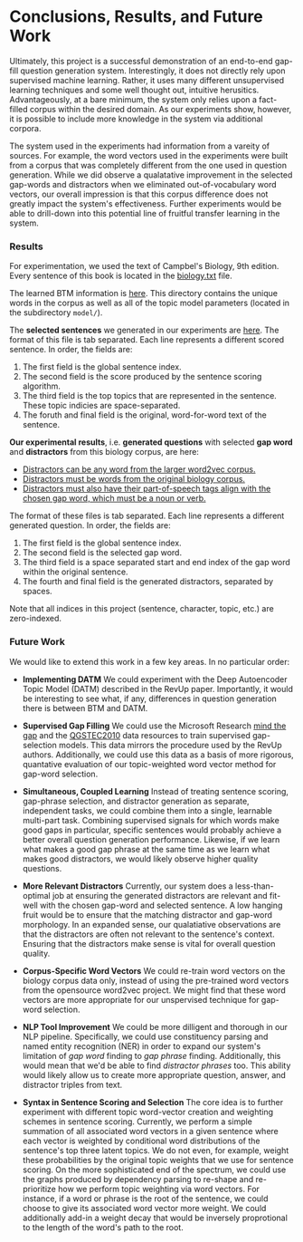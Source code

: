 # Conclusions, Results, and Future Work

Ultimately, this project is a successful demonstration of an end-to-end gap-fill question generation system. Interestingly, it does not directly rely upon supervised machine learning. Rather, it uses many different unsupervised learning techniques and some well thought out, intuitive herusitics. Advantageously, at a bare minimum, the system only relies upon a fact-filled corpus within the desired domain. As our experiments show, however, it is possible to include more knowledge in the system via additional corpora.

The system used in the experiments had information from a vareity of sources. For example, the word vectors used in the experiments were built from a corpus that was completely different from the one used in question generation. While we did observe a qualatative improvement in the selected gap-words and distractors when we eliminated out-of-vocabulary word vectors, our overall impression is that this corpus difference does not greatly impact the system's effectiveness. Further experiments would be able to drill-down into this potential line of fruitful transfer learning in the system.

### Results

For experimentation, we used the text of Campbel's Biology, 9th edition. Every sentence of this book is located in the [biology.txt](../data/from_authors/biology.txt) file.

The learned BTM information is [here](../output/author_biology-BTM_topic_modeling/output). This directory contains the unique words in the corpus as well as all of the topic model parameters (located in the subdirectory `model/`).

The **selected sentences** we generated in our experiments are [here](../output/author_biology-BTM_topic_modeling/selected_sentences-k25_topwords20_threshold0.4). The format of this file is tab separated. Each line represents a different scored sentence. In order, the fields are:

1. The first field is the global sentence index.
2. The second field is the score produced by the sentence scoring algorithm.
3. The third field is the top topics that are represented in the sentence. These topic indicies are space-separated.
4. The foruth and final field is the original, word-for-word text of the sentence.

**Our experimental results**, i.e. **generated questions** with selected **gap word** and **distractors** from this biology corpus, are here:
* [Distractors can be any word from the larger word2vec corpus.](../output/author_biology-BTM_topic_modeling/baseline-no_nlp-no_vocab_filter/ORIGINAL-complete_questions-gap_and_distractors)
* [Distractors must be words from the original biology corpus.](../output/author_biology-BTM_topic_modeling/vocab_filter/VOCAB_FILTERED-complete_questions-gap_and_distractors)
* [Distractors must also have their part-of-speech tags align with the chosen gap word, which must be a noun or verb.](../output/author_biology-BTM_topic_modeling/nlp_and_vocab_filter/NLP-complete_questions-gap_and_distractors)

The format of these files is tab separated. Each line represents a different generated question. In order, the fields are:

1. The first field is the global sentence index.
2. The second field is the selected gap word. 
3. The third field is a space separated start and end index of the gap word within the original sentence.
4. The fourth and final field is the generated distractors, separated by spaces.

Note that all indices  in this project (sentence, character, topic, etc.) are zero-indexed.

### Future Work

We would like to extend this work in a few key areas. In no particular order:

* **Implementing DATM** We could experiment with the Deep Autoencoder Topic Model (DATM) described in the RevUp paper. Importantly, it would be interesting to see what, if any, differences in question generation there is between BTM and DATM.

* **Supervised Gap Filling** We could use the Microsoft Research [mind the gap](../data/msr-mind_the_gap_question_gen_corpus) and the [QGSTEC2010](../data/QGSTEC2010) data resources to train supervised gap-selection models. This data mirrors the procedure used by the RevUp authors. Additionally, we could use this data as a basis of more rigorous, quantative evaluation of our topic-weighted word vector method for gap-word selection.

* **Simultaneous, Coupled Learning** Instead of treating sentence scoring, gap-phrase selection, and distractor generation as separate, independent tasks, we could combine them into a single, learnable multi-part task. Combining supervised signals for which words make good gaps in particular, specific sentences would probably achieve a better overall question generation performance. Likewise, if we learn what makes a good gap phrase at the same time as we learn what makes good distractors, we would likely observe higher quality questions.

* **More Relevant Distractors** Currently, our system does a less-than-optimal job at ensuring the generated distractors are relevant and fit-well with the chosen gap-word and selected sentence. A low hanging fruit would be to ensure that the matching distractor and gap-word morphology. In an expanded sense, our qualatiative observations are that the distractors are often not relevant to the sentence's context. Ensuring that the distractors make sense is vital for overall question quality.

* **Corpus-Specific Word Vectors** We could re-train word vectors on the biology corpus data only, instead of using the pre-trained word vectors from the opensource word2vec project. We might find that these word vectors are more appropriate for our unspervised technique for gap-word selection.

* **NLP Tool Improvement** We could be more dilligent and thorough in our NLP pipeline. Specifically, we could use constituency parsing and named entity recognition (NER) in order to expand our system's limitation of _gap word_ finding to _gap phrase_ finding. Additionally, this would mean that we'd be able to find _distractor phrases_ too. This ability would likely allow us to create more appropriate question, answer, and distractor triples from text.

* **Syntax in Sentence Scoring and Selection** The core idea is to further experiment with different topic word-vector creation and weighting schemes in sentence scoring.  Currently, we perform a simple summation of all associated word vectors in a given sentence where each vector is weighted by conditional word distributions of the sentence's top three latent topics. We do not even, for example, weight these probabilities by the original topic weights that we use for sentence scoring. On the more sophisticated end of the spectrum, we could use the graphs produced by dependency parsing to re-shape and re-prioritize how we perform topic weighting via word vectors. For instance, if a word or phrase is the root of the sentence, we could choose to give its associated word vector more weight. We could additionally add-in a weight decay that would be inversely proprotional to the length of the word's path to the root. 
